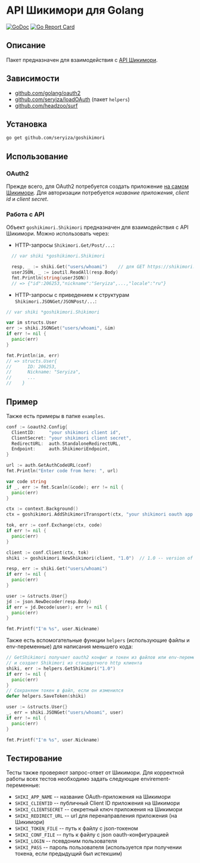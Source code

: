 # API Шикимори для Golang
[![GoDoc](https://godoc.org/github.com/Seryiza/goshikimori?status.svg)](https://godoc.org/github.com/Seryiza/goshikimori) [![Go Report Card](https://goreportcard.com/badge/github.com/seryiza/goshikimori)](https://goreportcard.com/report/github.com/seryiza/goshikimori)

## Описание
Пакет предназначен для взаимодействия с [API Шикимори](https://shikimori.org/api/doc).

## Зависимости
* [github.com/golang/oauth2](https://github.com/golang/oauth2)
* [github.com/seryiza/loadOAuth](https://github.com/seryiza/loadOAuth) (пакет `helpers`)
* [github.com/headzoo/surf](https://github.com/headzoo/surf)

## Установка
```bash
go get github.com/seryiza/goshikimori
```

## Использование
### OAuth2
Прежде всего, для OAuth2 потребуется создать приложение [на самом Шикимори](https://shikimori.org/oauth/applications). Для авторизации потребуется *название приложения*, *client id* и *client secret*.

### Работа с API
Объект `goshikimori.Shikimori` предназначен для взаимодействия с API Шикимори. Можно использовать через:

* HTTP-запросы `Shikimori.Get/Post/...`:
```go
  // var shiki *goshikimori.Shikimori

  resp, _ := shiki.Get("users/whoami")    // для GET https://shikimori.org/api/users/whoami
  userJSON, _ := ioutil.ReadAll(resp.Body)
  fmt.Println(string(userJSON))
  // => {"id":206253,"nickname":"Seryiza",...,"locale":"ru"}
```

* HTTP-запросы с приведением к структурам `Shikimori.JSONGet/JSONPost/...`:
```go
// var shiki *goshikimori.Shikimori

var im structs.User
err := shiki.JSONGet("users/whoami", &im)
if err != nil {
  panic(err)
}

fmt.Println(im, err)
// => structs.User{
//      ID: 206253,
//      Nickname: "Seryiza",
//      ...
//    }
```

## Пример
Также есть примеры в папке `examples`.

```go
conf := &oauth2.Config{
  ClientID:     "your shikimori client id",
  ClientSecret: "your shikimori client secret",
  RedirectURL:  auth.StandaloneRedirectURL,
  Endpoint:     auth.ShikimoriEndpoint,
}

url := auth.GetAuthCodeURL(conf)
fmt.Println("Enter code from here: ", url)

var code string
if _, err := fmt.Scanln(&code); err != nil {
  panic(err)
}

ctx := context.Background()
ctx = goshikimori.AddShikimoriTransport(ctx, "your shikimori oauth app name")

tok, err := conf.Exchange(ctx, code)
if err != nil {
  panic(err)
}

client := conf.Client(ctx, tok)
shiki := goshikimori.NewShikimori(client, "1.0")  // 1.0 -- version of Shikimori API

resp, err := shiki.Get("users/whoami")
if err != nil {
  panic(err)
}

user := &structs.User{}
jd := json.NewDecoder(resp.Body)
if err = jd.Decode(user); err != nil {
  panic(err)
}

fmt.Printf("I'm %s", user.Nickname)
```

Также есть вспомогательные функции `helpers` (использующие файлы и env-переменные) для написания меньшего кода:

```go
// GetShikimori получает oauth2 конфиг и токен из файлов или env-переменных
// и создает Shikimori из стандартного http клиента
shiki, err := helpers.GetShikimori("1.0")
if err != nil {
  panic(err)
}
// Сохраняем токен в файл, если он изменился
defer helpers.SaveToken(shiki)

user := &structs.User{}
_, err = shiki.JSONGet("users/whoami", user)
if err != nil {
  panic(err)
}

fmt.Printf("I'm %s", user.Nickname)
```

## Тестирование
Тесты также проверяют запрос-ответ от Шикимори. Для корректной работы всех тестов необходимо задать следующие envirement-переменные:
* `SHIKI_APP_NAME` -- название OAuth-приложения на Шикимори
* `SHIKI_CLIENTID` -- публичный Client ID приложения на Шикимори
* `SHIKI_CLIENTSECRET` -- секретный ключ приложения на Шикимори
* `SHIKI_REDIRECT_URL` -- url для перенаправления приложения (на Шикимори)
* `SHIKI_TOKEN_FILE` -- путь к файлу с json-токеном
* `SHIKI_CONF_FILE` -- путь к файлу с json oauth-конфигурацией
* `SHIKI_LOGIN` -- псевдоним пользователя
* `SHIKI_PASS` -- пароль пользователя (используется при получении токена, если предыдущий был истекшим)
